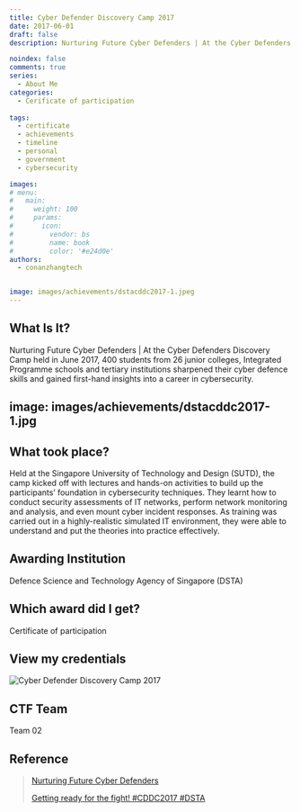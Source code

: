 ```yaml
---
title: Cyber Defender Discovery Camp 2017
date: 2017-06-01
draft: false
description: Nurturing Future Cyber Defenders | At the Cyber Defenders Discovery Camp held in June 2017, 400 students from 26 junior colleges, Integrated Programme schools and tertiary institutions sharpened their cyber defence skills and gained first-hand insights into a career in cybersecurity. 

noindex: false
comments: true
series:
  - About Me
categories:
  - Cerificate of participation
  
tags:
  - certificate
  - achievements
  - timeline
  - personal
  - government
  - cybersecurity

images:
# menu:
#   main:
#     weight: 100
#     params:
#       icon:
#         vendor: bs
#         name: book
#         color: '#e24d0e'
authors:
  - conanzhangtech


image: images/achievements/dstacddc2017-1.jpeg
---
```




## What Is It?

Nurturing Future Cyber Defenders | At the Cyber Defenders Discovery Camp held in June 2017, 400 students from 26 junior colleges, Integrated Programme schools and tertiary institutions sharpened their cyber defence skills and gained first-hand insights into a career in cybersecurity. 


image: images/achievements/dstacddc2017-1.jpg
---

## What took place?

Held at the Singapore University of Technology and Design (SUTD), the camp kicked off with lectures and hands-on activities to build up the participants’ foundation in cybersecurity techniques. They learnt how to conduct security assessments of IT networks, perform network monitoring and analysis, and even mount cyber incident responses. As training was carried out in a highly-realistic simulated IT environment, they were able to understand and put the theories into practice effectively.

## Awarding Institution

Defence Science and Technology Agency of Singapore (DSTA)

## Which award did I get?

Certificate of participation

## View my credentials

![Cyber Defender Discovery Camp 2017](credential1.jpg)

## CTF Team

Team 02

## Reference

> [Nurturing Future Cyber Defenders](https://www.dsta.gov.sg/whats-on/spotlight/nurturing-future-cyber-defenders-2)
> 
> [Getting ready for the fight! #CDDC2017 #DSTA](https://www.instagram.com/p/BU-nAQtjjMo/)


